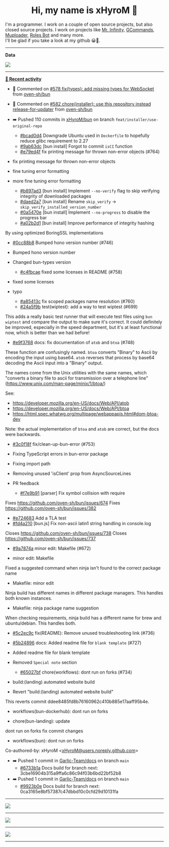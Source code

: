 <p align="center">
    <!-- <img src="https://avatars.githubusercontent.com/u/56601352" width="192" alt="hyro's pfp" /> -->
    <h1 align="center">Hi, my name is xHyroM 👋</h1>
</p>

I'm a programmer. I work on a couple of open source projects, but also closed source projects. I work on projects like [Mr. Infinity](https://discord.com/oauth2/authorize?client_id=720321585625694239&scope=bot%20applications.commands&permissions=8&redirect_uri=https://blobs.gq/imanager&prompt=consent&response_type=code), [GCommands](https://github.com/Garlic-Team/GCommands), [Muploader](https://github.com/xHyroM/Muploader), [Roles Bot](https://github.com/xHyroM/roles-bot) and many more.  
I'll be glad if you take a look at my github 😀👀.

___
**Data**

<img src="https://github.com/xHyroM/xHyroM/blob/master/.cache/base.svg">

___

**[📰 Recent activity](https://github.com/xHyroM)**
* 💬 Commented on [#578 fix(types): add missing types for WebSocket](https://github.com/oven-sh/bun/issues/578) from [oven-sh/bun](https://github.com/oven-sh/bun)
* 💬 Commented on [#582 chore(installer): use this repository instead release-for-updater](https://github.com/oven-sh/bun/issues/582) from [oven-sh/bun](https://github.com/oven-sh/bun)
* ➡️ Pushed 110 commits in [xHyroM/bun](https://github.com/xHyroM/bun) on branch `feat/installer/use-original-repo`
  * [#bcad0d4](https://github.com/xHyroM/bun/commit/bcad0d4) Downgrade Ubuntu used in `Dockerfile` to hopefully reduce glibc requirement to 2.27
  * [#9ab63dc](https://github.com/xHyroM/bun/commit/9ab63dc) [bun install] Forgot to commit `isCI` function
  * [#e79ed4f](https://github.com/xHyroM/bun/commit/e79ed4f) fix printing message for thrown non-error objects (#764)

* fix printing message for thrown non-error objects

* fine tuning error formatting

* more fine tuning error formatting
  * [#b897ad3](https://github.com/xHyroM/bun/commit/b897ad3) [bun install] Implement `--no-verify` flag to skip verifying integrity of downloaded packages
  * [#daed2a7](https://github.com/xHyroM/bun/commit/daed2a7) [bun install] Rename `skip_verify` -&gt; `skip_verify_installed_version_number`
  * [#0a5470e](https://github.com/xHyroM/bun/commit/0a5470e) [bun install] Implement `--no-progress` to disable the progress bar
  * [#a02b2d1](https://github.com/xHyroM/bun/commit/a02b2d1) [bun install] Improve performance of integrity hashing

By using optimized BoringSSL implementations
  * [#0cc88b8](https://github.com/xHyroM/bun/commit/0cc88b8) Bumped hono version number (#746)

* Bumped hono version number

* Changed bun-types version
  * [#c4fbcae](https://github.com/xHyroM/bun/commit/c4fbcae) fixed some licenses in README (#758)

* fixed some licenses

* typo
  * [#a85413c](https://github.com/xHyroM/bun/commit/a85413c) fix scoped packages name resolution (#760)
  * [#24a5f9b](https://github.com/xHyroM/bun/commit/24a5f9b) test(wiptest): add a way to test wiptest (#699)

This adds a really basic test runner that will execute test files using
`bun wiptest` and compare the output to make sure it&#39;s correct. It could
definitely be improved, especially in the speed department, but it&#39;s at
least functional now, which is better than we had before!
  * [#e9f3768](https://github.com/xHyroM/bun/commit/e9f3768) docs: fix documentation of `atob` and `btoa` (#748)

These function are confusingly named. `btoa` converts &#34;Binary&#34; to Ascii
by encoding the input using base64. `atob` reverses that process by
base64 decoding the Ascii input into a &#34;Binary&#34; output.

The names come from the Unix utilities with the same names, which
&#34;converts a binary file to ascii for transmission over a telephone line&#34;
(https://www.unix.com/man-page/minix/1/btoa/)

See:
- https://developer.mozilla.org/en-US/docs/Web/API/atob
- https://developer.mozilla.org/en-US/docs/Web/API/btoa
- https://html.spec.whatwg.org/multipage/webappapis.html#dom-btoa-dev

Note: the actual implementation of `btoa` and `atob` are correct, but
the docs were backwards.
  * [#3c0f18f](https://github.com/xHyroM/bun/commit/3c0f18f) fix/clean-up-bun-error (#753)

* Fixing TypeScript errors in bun-error package

* Fixing import path

* Removing unused &#39;isClient&#39; prop from AsyncSourceLines

* PR feedback
  * [#f7e9b91](https://github.com/xHyroM/bun/commit/f7e9b91) [parser] Fix symbol collision with require

Fixes https://github.com/oven-sh/bun/issues/674
Fixes https://github.com/oven-sh/bun/issues/382
  * [#e724683](https://github.com/xHyroM/bun/commit/e724683) Add a TLA test
  * [#fd4a210](https://github.com/xHyroM/bun/commit/fd4a210) [bun.js] Fix non-ascii latin1 string handling in console.log

Closes https://github.com/oven-sh/bun/issues/738
Closes https://github.com/oven-sh/bun/issues/737
  * [#9a7874a](https://github.com/xHyroM/bun/commit/9a7874a) minor edit: Makefile (#672)

* minor edit: Makefile

Fixed a suggested command when ninja isn&#39;t found to the correct package name

* Makefile: minor edit

Ninja build has different names in different package managers. This handles both known instances.

* Makefile: ninja package name suggestion

When checking requirements, ninja build has a different name for brew and ubuntu/debian. This handles both.
  * [#5c2ec9c](https://github.com/xHyroM/bun/commit/5c2ec9c) fix(README): Remove unused troubleshooting link (#736)
  * [#5b24896](https://github.com/xHyroM/bun/commit/5b24896) docs: Added readme file for `blank template`  (#727)

* Added  readme file for blank template

* Removed `Special note` section
  * [#65027bf](https://github.com/xHyroM/bun/commit/65027bf) chore(workflows): dont run on forks (#734)

* build:(landing) automated website build

* Revert &#34;build:(landing) automated website build&#34;

This reverts commit ddee8485fd8b76160962c410b885e17aaff95b4e.

* workflows(bun-dockerhub): dont run on forks

* chore(bun-landing): update

dont run on forks
fix commit changes

* workflows(bun): dont run on forks

Co-authored-by: xHyroM &lt;xHyroM@users.noreply.github.com&gt;
* ➡️ Pushed 1 commit in [Garlic-Team/docs](https://github.com/Garlic-Team/docs) on branch `main`
  * [#6733b1a](https://github.com/Garlic-Team/docs/commit/6733b1a) Docs build for branch next: 3cbe16904b315a9ffa6c86c94f03b6bd22bf52b8
* ➡️ Pushed 1 commit in [Garlic-Team/docs](https://github.com/Garlic-Team/docs) on branch `main`
  * [#9923b0e](https://github.com/Garlic-Team/docs/commit/9923b0e) Docs build for branch next: 0ca3165e8bf57387c47dbbd10c0cfd29d10131fa


___

<img src="https://github.com/xHyroM/xHyroM/blob/master/.cache/isocalendar.svg">

___

<img src="https://github.com/xHyroM/xHyroM/blob/master/.cache/languages.svg">

___

<img src="https://github.com/xHyroM/xHyroM/blob/master/.cache/achievements.svg">

___
